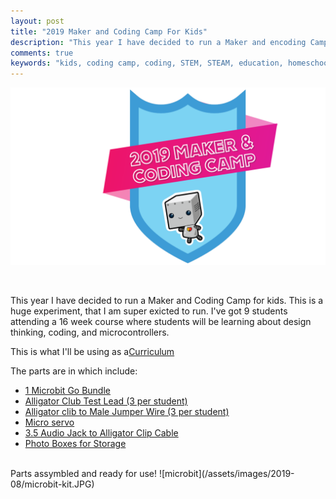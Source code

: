 ```yaml
---
layout: post
title: "2019 Maker and Coding Camp For Kids"
description: "This year I have decided to run a Maker and encoding Camp for kids. This is a huge experiment, that I am super excited to run. I've got 9 students attending a 16 week Maker and Coding camp where the students will learn about design thinking, coding, and microcontrollers."
comments: true
keywords: "kids, coding camp, coding, STEM, STEAM, education, homeschool, microbit, learning"
---
```


![makercodingcamp](/assets/images/2019-08/makercodingcamp2019.png)

<br>

This year I have decided to run a Maker and Coding Camp for kids. This is a huge experiment, that I am super exicted to run. I've got 9 students attending a 16 week course where students will be learning about design thinking, coding, and microcontrollers. 

This is what I'll be using as a[Curriculum](https://makecode.microbit.org/courses/csintro) 

The parts are in which include:
* [1 Microbit Go Bundle](https://www.adafruit.com/product/3362)
* [Alligator Club Test Lead (3 per student)](https://www.adafruit.com/product/4100)
* [Alligator clib to Male Jumper Wire (3 per student)](https://www.adafruit.com/product/3255)
* [Micro servo](https://www.adafruit.com/product/169)
* [3.5 Audio Jack to Alligator Clip Cable](https://www.adafruit.com/product/4182)
* [Photo Boxes for Storage](https://amzn.to/2YzR9fF)

<br> 
Parts assymbled and ready for use!
![microbit](/assets/images/2019-08/microbit-kit.JPG)
